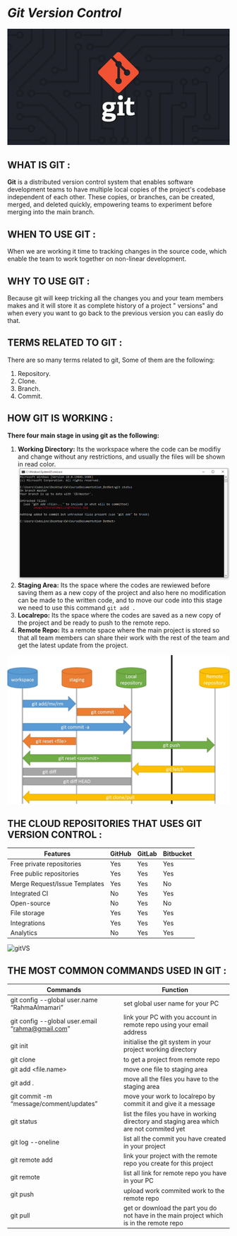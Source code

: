 # _**Git Version Control**_

![gitLog](../image/gitLog.webp)

## **WHAT IS GIT :**
**Git** is a distributed version control system that enables software development teams to have multiple local copies of the project's codebase independent of each other. These copies, or branches, can be created, merged, and deleted quickly, empowering teams to experiment before merging into the main branch.

## **WHEN TO USE GIT :**
When we are working it time to tracking changes in the source code, which enable the team to work together on non-linear development.

## **WHY TO USE GIT :**
Because git will keep tricking all the changes you and your team members makes and it will store it as complete history of a project " versions" and when every you want to go back to the previous version you can easliy do that. 

## **TERMS RELATED TO GIT :**
There are so many terms related to git, Some of them are the following:
1. Repository.
2. Clone.
3. Branch.
4. Commit.

## **HOW GIT IS WORKING :**
**There four main stage in using git as the following:**
1. **Working Directory:** Its the workspace where the code can be modifiy and change without any restrictions, and usually the files will be shown in read color.
![Working Directory](../image/WorkingDirectory.PNG)
2. **Staging Area:** Its the space where the codes are rewiewed before saving them as a new copy of the project and also here no modification can be made to the written code, and to move our code into this stage we need to use this command `git add .`
3. **Localrepo:** Its the space where the codes are saved as a new copy of the project and be ready to push to the remote repo.
4. **Remote Repo:** Its a remote space where the main project is stored so that all team members can share their work with the rest of the team and get the latest update from the project.

![git3](../image/git3.jpg)

## **THE CLOUD REPOSITORIES THAT USES GIT VERSION CONTROL :**

| Features                      | GitHub | GitLab | Bitbucket |
|-------------------------------|--------|--------|-----------|
| Free private repositories     | Yes    | Yes    | Yes       |
| Free public repositories      | Yes    | Yes    | Yes       |
| Merge Request/Issue Templates | Yes    | Yes    | No        |
| Integrated CI                 | No     | Yes    | Yes       |
| Open-source                   | No     | Yes    | No        |
| File storage                  | Yes    | Yes    | Yes       |
| Integrations                  | Yes    | Yes    | Yes       |
| Analytics                     | No     | Yes    | Yes       |


![gitVS](../image/gitVS.png)

## **THE MOST COMMON COMMANDS USED IN GIT :**

| Commands                                            | Function |
|-----------------------------------------------------|--------|
| git config --global user.name “RahmaAlmamari”       | set global user name for your PC                                                         | 
| git config --global user.email “rahma@gmail.com”    | link your PC with you account in remote repo using your email address                    |
| git init                                            | initialise the git system in your project working directory                              |
| git clone <url>                                     | to get a project from remote repo                                                        |
| git add <file.name>                                 | move one file to staging area                                                            |
| git add .                                           | move all the files you have to the staging area                                          | 
| git commit -m “message/comment/updates”             | move your work to localrepo by commit it and give it a message                           |
| git status                                          | list the files you have in working directory and staging area which are not commited yet |
| git log --oneline                                   | list all the commit you have created in your project                                     |
| git remote add <linkName> <url>                     | link your project with the remote repo you create for this project                       |  
| git remote                                          | list all link for remote repo you have in your PC                                        |
| git push <alias>                                    | upload work commited work to the remote repo                                             |
| git pull                                            | get or download the part you do not have in the main project which is in the remote repo |

